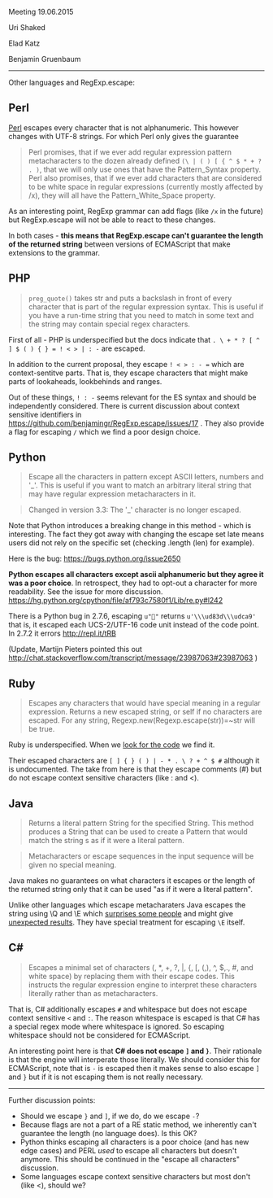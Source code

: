 Meeting 19.06.2015 

Uri Shaked

Elad Katz

Benjamin Gruenbaum

----------

Other languages and RegExp.escape:

## Perl

[Perl](http://perldoc.perl.org/functions/quotemeta.html) escapes every character that is not alphanumeric. This however changes with UTF-8 strings. For which Perl only gives the guarantee

> Perl promises, that if we ever add regular expression pattern metacharacters to the dozen already defined `(\ | ( ) [ { ^ $ * + ? . )`, that we will only use ones that have the Pattern_Syntax property. Perl also promises, that if we ever add characters that are considered to be white space in regular expressions (currently mostly affected by /x), they will all have the Pattern_White_Space property.

As an interesting point, RegExp grammar can add flags (like `/x` in the future) but RegExp.escape will not be able to react to these changes.

In both cases - **this means that RegExp.escape can't guarantee the length of the returned string** between versions of ECMAScript that make extensions to the grammar. 

## PHP

> `preg_quote()` takes str and puts a backslash in front of every character that is part of the regular expression syntax. This is useful if you have a run-time string that you need to match in some text and the string may contain special regex characters.

First of all - PHP is underspecified but the docs indicate that `. \ + * ? [ ^ ] $ ( ) { } = ! < > | : -` are escaped. 

In addition to the current proposal, they escape `! < > : - =` which are context-sentitve parts. That is, they escape characters that might make parts of lookaheads, lookbehinds and ranges. 

Out of these things, `! : -` seems relevant for the ES syntax and should be independently considered. There is current discussion about context sensitive identifiers in https://github.com/benjamingr/RegExp.escape/issues/17 . They also provide a flag for escaping `/` which we find a poor design choice.

## Python

> Escape all the characters in pattern except ASCII letters, numbers and '_'. This is useful if you want to match an arbitrary literal string that may have regular expression metacharacters in it.

> Changed in version 3.3: The '_' character is no longer escaped.

Note that Python introduces a breaking change in this method - which is interesting. The fact they got away with changing the escape set late means users did not rely on the specific set (checking .length (len) for example). 

Here is the bug: https://bugs.python.org/issue2650

**Python escapes all characters except ascii alphanumeric but they agree it was a poor choice**. In retrospect, they had to opt-out a character for more readability. See the issue for more discussion. https://hg.python.org/cpython/file/af793c7580f1/Lib/re.py#l242

There is a Python bug in 2.7.6, escaping `u"💩"` returns `u'\\\ud83d\\\udca9'` that is, it escaped each UCS-2/UTF-16 code unit instead of the code point. In 2.7.2 it errors http://repl.it/tRB

(Update, Martijn Pieters pointed this out http://chat.stackoverflow.com/transcript/message/23987063#23987063 ) 

## Ruby

> Escapes any characters that would have special meaning in a regular expression. Returns a new escaped string, or self if no characters are escaped. For any string, Regexp.new(Regexp.escape(str))=~str will be true.

Ruby is underspecified. When we [look for the code](https://github.com/ruby/ruby/blob/bbf440c90b036c733729b1a5c996978ac2adaa9d/re.c#L3107-L3141) we find it.

Their escaped characters are `[ ] { } ( ) | - * . \ ? + ^ $ #` although it is undocumented. The take from here is that they escape comments (#) but do not escape context sensitive characters (like : and <).

## Java

> Returns a literal pattern String for the specified String.
This method produces a String that can be used to create a Pattern that would match the string s as if it were a literal pattern.

> Metacharacters or escape sequences in the input sequence will be given no special meaning.

Java makes no guarantees on what characters it escapes or the length of the returned string only that it can be used "as if it were a literal pattern".

Unlike other languages which escape metacharaters Java escapes the string using \Q and \E which [surprises some people](http://stackoverflow.com/questions/60160/how-to-escape-text-for-regular-expression-in-java#comment19964625_60161) and might give [unexpected results](http://stackoverflow.com/questions/60160/how-to-escape-text-for-regular-expression-in-java#comment29661195_60161). They have special treatment for escaping `\E` itself.

## C#

> Escapes a minimal set of characters (\, *, +, ?, |, {, [, (,), ^, $,., #, and white space) by replacing them with their escape codes. This instructs the regular expression engine to interpret these characters literally rather than as metacharacters.

That is, C# additionally escapes `#` and whitespace but does not escape context sensitive `<` and `:`. The reason whitespace is escaped is that C# has a special regex mode where whitespace is ignored. So escaping whitespace should not be considered for ECMAScript.

An interesting point here is that **C# does not escape `]` and `}`**. Their rationale is that the engine will interperate those literally. We should consider this for ECMAScript, note that is `-` is escaped then it makes sense to also escape `]` and `}` but if it is not escaping them is not really necessary. 

------

Further discussion points:

 - Should we escape `}` and `]`, if we do, do we escape `-`?
 - Because flags are not a part of a RE static method, we inherently can't guarantee the length (no language does). Is this OK?
 - Python thinks escaping all characters is a poor choice (and has new edge cases) and PERL _used_ to escape all characters but doesn't anymore. This should be continued in the "escape all characters" discussion.
 - Some languages escape context sensitive characters but most don't (like <), should we?



